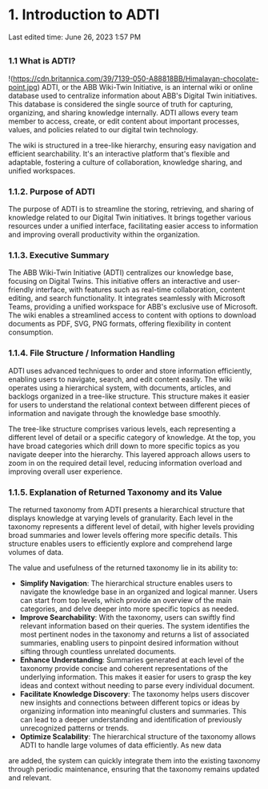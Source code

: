 # 1. Introduction to ADTI

Last edited time: June 26, 2023 1:57 PM

## 

### 1.1 What is ADTI?

!(https://cdn.britannica.com/39/7139-050-A88818BB/Himalayan-chocolate-point.jpg)
ADTI, or the ABB Wiki-Twin Initiative, is an internal wiki or online database used to centralize information about ABB's Digital Twin initiatives. This database is considered the single source of truth for capturing, organizing, and sharing knowledge internally. ADTI allows every team member to access, create, or edit content about important processes, values, and policies related to our digital twin technology.

The wiki is structured in a tree-like hierarchy, ensuring easy navigation and efficient searchability. It's an interactive platform that's flexible and adaptable, fostering a culture of collaboration, knowledge sharing, and unified workspaces.

### 1.1.2. Purpose of ADTI

The purpose of ADTI is to streamline the storing, retrieving, and sharing of knowledge related to our Digital Twin initiatives. It brings together various resources under a unified interface, facilitating easier access to information and improving overall productivity within the organization.

### 1.1.3. Executive Summary

The ABB Wiki-Twin Initiative (ADTI) centralizes our knowledge base, focusing on Digital Twins. This initiative offers an interactive and user-friendly interface, with features such as real-time collaboration, content editing, and search functionality. It integrates seamlessly with Microsoft Teams, providing a unified workspace for ABB's exclusive use of Microsoft. The wiki enables a streamlined access to content with options to download documents as PDF, SVG, PNG formats, offering flexibility in content consumption.

### 1.1.4. File Structure / Information Handling

ADTI uses advanced techniques to order and store information efficiently, enabling users to navigate, search, and edit content easily. The wiki operates using a hierarchical system, with documents, articles, and backlogs organized in a tree-like structure. This structure makes it easier for users to understand the relational context between different pieces of information and navigate through the knowledge base smoothly.

The tree-like structure comprises various levels, each representing a different level of detail or a specific category of knowledge. At the top, you have broad categories which drill down to more specific topics as you navigate deeper into the hierarchy. This layered approach allows users to zoom in on the required detail level, reducing information overload and improving overall user experience.

### 1.1.5. Explanation of Returned Taxonomy and its Value

The returned taxonomy from ADTI presents a hierarchical structure that displays knowledge at varying levels of granularity. Each level in the taxonomy represents a different level of detail, with higher levels providing broad summaries and lower levels offering more specific details. This structure enables users to efficiently explore and comprehend large volumes of data.

The value and usefulness of the returned taxonomy lie in its ability to:

- **Simplify Navigation**: The hierarchical structure enables users to navigate the knowledge base in an organized and logical manner. Users can start from top levels, which provide an overview of the main categories, and delve deeper into more specific topics as needed.
- **Improve Searchability**: With the taxonomy, users can swiftly find relevant information based on their queries. The system identifies the most pertinent nodes in the taxonomy and returns a list of associated summaries, enabling users to pinpoint desired information without sifting through countless unrelated documents.
- **Enhance Understanding**: Summaries generated at each level of the taxonomy provide concise and coherent representations of the underlying information. This makes it easier for users to grasp the key ideas and context without needing to parse every individual document.
- **Facilitate Knowledge Discovery**: The taxonomy helps users discover new insights and connections between different topics or ideas by organizing information into meaningful clusters and summaries. This can lead to a deeper understanding and identification of previously unrecognized patterns or trends.
- **Optimize Scalability**: The hierarchical structure of the taxonomy allows ADTI to handle large volumes of data efficiently. As new data

are added, the system can quickly integrate them into the existing taxonomy through periodic maintenance, ensuring that the taxonomy remains updated and relevant.